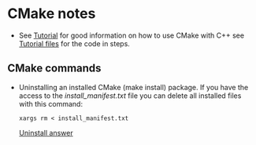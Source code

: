 # CMake notes

- See [Tutorial] for good information on how to use CMake with C++ see [Tutorial files] for the code in steps.

## CMake commands

- Uninstalling an installed CMake (make install) package.  If you have the access to the *install_manifest.txt* file you can delete all installed files with this command:
  ```
  xargs rm < install_manifest.txt
  ```
  [Uninstall answer]

[Uninstall answer]: https://stackoverflow.com/questions/41471620/cmake-support-make-uninstall#answer-44649542
[Tutorial]: https://cmake.org/cmake/help/latest/guide/tutorial/index.html#
[Tutorial files]: https://gitlab.kitware.com/cmake/cmake/-/tree/master/Help/guide/tutorial
